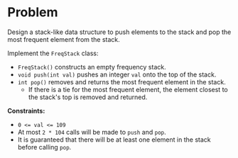 # Problem

Design a stack-like data structure to push elements to the stack and pop the most frequent element from the stack.

Implement the `FreqStack` class:

- `FreqStack()` constructs an empty frequency stack.
- `void push(int val)` pushes an integer `val` onto the top of the stack.
- `int pop()` removes and returns the most frequent element in the stack.
  - If there is a tie for the most frequent element, the element closest to the stack's top is removed and returned.

**Constraints:**

- `0 <= val <= 109`
- At most `2 * 104` calls will be made to `push` and `pop`.
- It is guaranteed that there will be at least one element in the stack before calling `pop`.

